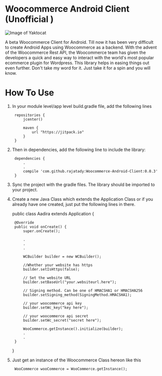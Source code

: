 # Woocommerce Android Client (Unofficial )

![Image of Yaktocat](https://octodex.github.com/images/yaktocat.png)

A beta Woocommerce Client for Android. Till now it has been very difficult to create Android Apps using Woocommerce as a backend. With the advent of the Woocommerce Rest API, the Woocommerce team has given the developers a quick and easy way to interact with the world's most popular ecommerce plugin for Wordpress. This library helps in easing things out even further. Don't take my word for it. Just take it for a spin and you will know. 

# How To Use

1. In your module level/app level build.gradle file, add the following lines

        repositories {
            jcenter()
    
            maven {
                url "https://jitpack.io"
            }   
        }
    
2. Then in dependencies, add the following line to include the library:
  
        dependencies {
            .
            .
            compile 'com.github.rajatady:Woocommerce-Android-Client:0.0.3'
        }
3. Sync the project with the gradle files. The library should be imported to your project.
4. Create a new Java Class which extends the Application Class or if you already have one created, just put the following lines in there.
    
    
    public class Aadira extends Application {

        @Override
        public void onCreate() {
            super.onCreate();

            .
            .
            .
            
            WCBuilder builder = new WCBuilder();
            
            //Whether your website has https
            builder.setIsHttps(false); 
            
            // Set the website URL
            builder.setBaseUrl("your.websiteurl.here");
            
            // Signing method. Can be one of HMACSHA1 or HMACSHA256
            builder.setSigning_method(SigningMethod.HMACSHA1);
            
            // your woocommerce api key
            builder.setWc_key("key here");
            
            // your woocommerce api secret
            builder.setWc_secret("secret here");
            
            WooCommerce.getInstance().initialize(builder);
            .
            .
        }
    }
    
5. Just get an instance of the Woocommerce Class hereon like this
      
        
        WooCommerce wooCommerce = WooCommerce.getInstance();







